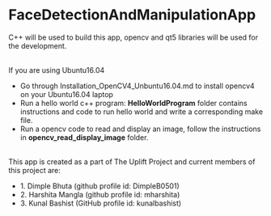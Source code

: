 # FaceDetectionAndManipulationApp
C++ will be used to build this app, opencv and qt5 libraries will be used for the development. <br/>
<br/>


If you are using Ubuntu16.04 <br/>
* Go through Installation_OpenCV4_Unbuntu16.04.md to install opencv4 on your Ubuntu16.04 laptop
* Run a hello world c++ program: **HelloWorldProgram** folder contains instructions and code to run hello world and write a corresponding make file. 
* Run a opencv code to read and display an image, follow the instructions in **opencv_read_display_image** folder.  

<br/>
This app is created as a part of The Uplift Project and current members of this project are: <br/>
<ul>
<li>1. Dimple Bhuta (github profile id: DimpleB0501) 
<li>2. Harshita Mangla (github profile id: mharshita) 
<li>3. Kunal Bashist (GitHub profile id: kunalbashist)
</Ul>
